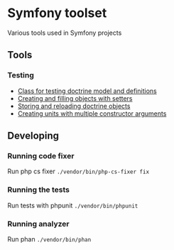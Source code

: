 # Symfony toolset

Various tools used in Symfony projects

## Tools
### Testing
* [Class for testing doctrine model and definitions](./docs/AbstractDoctrineTestCase.md)
* [Creating and filling objects with setters](./docs/ModelTestTrait.md)
* [Storing and reloading doctrine objects](./docs/DoctrineTestTrait.md)
* [Creating units with multiple constructor arguments](./docs/CreateServiceTrait.md)
## Developing
### Running code fixer

Run php cs fixer `./vendor/bin/php-cs-fixer fix`

### Running the tests

Run tests with phpunit `./vendor/bin/phpunit`

### Running analyzer

Run phan `./vendor/bin/phan`